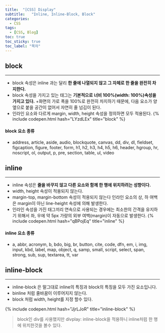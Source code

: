 ```yaml
---
title:  "[CSS] Display"
subtitle:   "Inline, Inline-Block, Block"
categories:
  - CSS
tags:
  - [CSS, Blog]
toc: true
toc_sticky: true
toc_label: "목차"
---
```


## block
---
+ block 속성은 inline 과는 달리 __한 줄에 나열되지 않고 그 자체로 한 줄을 완전히 차지한다.__
+ block 속성을 가지고 있는 태그는 __기본적으로 너비 100%(width: 100%)속성을 가지고 있다.__
+화면의 가로 폭을 100%로 완전히 차지하기 때문에, 다음 요소가 양 옆으로 붙을 공간이 없어서 자연히 줄 넘김이 된다.
+ 인라인 요소와 다르게 margin, width, height 속성을 정의하면 모두 적용된다.
{% include codepen.html hash="LYzdLEx" title="block" %}

#### block 요소 종류
+ address, article, aside, audio, blockquote, canvas, dd, div, dl, fieldset, figcaption, figure, footer, form, h1, h2, h3, h4, h5, h6, header, hgroup, hr, noscript, ol, output, p, pre, section, table, ul, video

## inline
---
+ inline 속성은 __줄을 바꾸지 않고 다른 요소와 함께 한 행에 위치하려는 성향이다.__
+ width, height 속성이 적용되지 않는다.
+ margin-top, margin-bottom 속성이 적용되지 않는다 인라인 요소의 상, 하 여백은 margin이 아닌 line-height 속성에 의해 발생한다.
+ 인라인 속성을 가진 태그끼리 연속으로 사용되는 경우에는 최소한의 간격을 유지하기 위해서 좌, 우에 약 5px 가량의 외부 여백(margin)이 자동으로 발생한다.
{% include codepen.html hash="qBPojEq" title="inline" %}

#### inline 요소 종류 
+ a, abbr, acronym, b, bdo, big, br, button, cite, code, dfn, em, i, img, input, kbd, label, map, object, q, samp, small, script, select, span, strong, sub, sup, textarea, tt, var

## inline-block
---
+ inline-block 은 말그대로 inline의 특징과 block의 특징을 모두 가진 요소입니다.
+ binline 처럼 줄바꿈이 이루어지지 않는다.
+ block 처럼 width, height를 지정 할수 있다.

{% include codepen.html hash="JjrLJoR" title="inline-block" %}
> block인 div를 사용했지만 divplay: inline-block을 적용하니 inline처럼 한 행에 위치한것을 볼수 있다.



